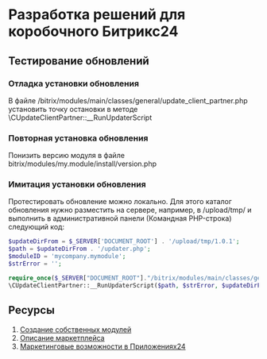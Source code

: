 # Разработка решений для коробочного Битрикс24

## Тестирование обновлений

### Отладка установки обновления

В файле /bitrix/modules/main/classes/general/update_client_partner.php
установить точку остановки в методе \CUpdateClientPartner::__RunUpdaterScript

### Повторная установка обновления

Понизить версию модуля в файле bitrix/modules/my.module/install/version.php

### Имитация установки обновления

Протестировать обновление можно локально. Для этого каталог обновления
нужно разместить на сервере, например, в /upload/tmp/ и выполнить в
административной панели (Командная PHP-строка) следующий код:

```php
$updateDirFrom = $_SERVER['DOCUMENT_ROOT'] . '/upload/tmp/1.0.1';
$path = $updateDirFrom . '/updater.php';
$moduleID = 'mycompany.mymodule';
$strError = '';

require_once($_SERVER["DOCUMENT_ROOT"]."/bitrix/modules/main/classes/general/update_client_partner.php");
\CUpdateClientPartner::__RunUpdaterScript($path, $strError, $updateDirFrom, $moduleID);
```

## Ресурсы

1. [Создание собственных модулей](https://dev.1c-bitrix.ru/learning/course/index.php?COURSE_ID=101&CHAPTER_ID=1014)
2. [Описание маркетплейса](https://marketplace.bitrix24.site/)
3. [Маркетинговые возможности в Приложениях24](https://vendors.bitrix24.ru/doc/ru/rest_marketing.php)

